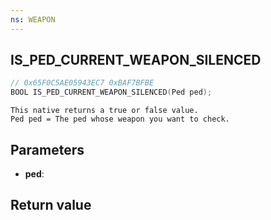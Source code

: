 ```yaml
---
ns: WEAPON
---
```

## IS_PED_CURRENT_WEAPON_SILENCED

```c
// 0x65F0C5AE05943EC7 0xBAF7BFBE
BOOL IS_PED_CURRENT_WEAPON_SILENCED(Ped ped);
```

```
This native returns a true or false value.  
Ped ped = The ped whose weapon you want to check.  
```

## Parameters
* **ped**: 

## Return value
